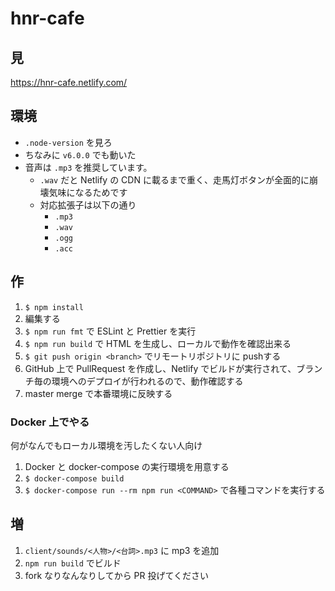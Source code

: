 # hnr-cafe

## 見
https://hnr-cafe.netlify.com/

## 環境
 - `.node-version` を見ろ
 - ちなみに `v6.0.0` でも動いた
 - 音声は `.mp3` を推奨しています。
   - `.wav` だと Netlify の CDN に載るまで重く、走馬灯ボタンが全面的に崩壊気味になるためです
   - 対応拡張子は以下の通り
     - `.mp3`
     - `.wav`
     - `.ogg`
     - `.acc`

## 作

1. `$ npm install`
2. 編集する
3. `$ npm run fmt` で ESLint と Prettier を実行
4. `$ npm run build` で HTML を生成し、ローカルで動作を確認出来る
5. `$ git push origin <branch>` でリモートリポジトリに pushする
6. GitHub 上で PullRequest を作成し、Netlify でビルドが実行されて、ブランチ毎の環境へのデプロイが行われるので、動作確認する
7. master merge で本番環境に反映する

### Docker 上でやる

何がなんでもローカル環境を汚したくない人向け

1. Docker と docker-compose の実行環境を用意する
2. `$ docker-compose build`
3. `$ docker-compose run --rm npm run <COMMAND>` で各種コマンドを実行する

## 増

1. `client/sounds/<人物>/<台詞>.mp3` に mp3 を追加
2. `npm run build` でビルド
3. fork なりなんなりしてから PR 投げてください
